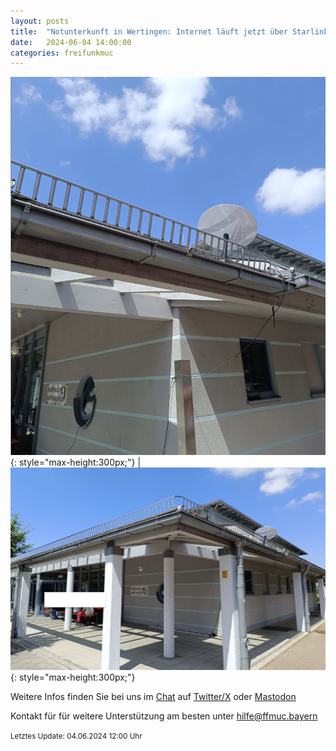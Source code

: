 ```yaml
---
layout: posts
title:  "Notunterkunft in Wertingen: Internet läuft jetzt über Starlink"
date:   2024-06-04 14:00:00
categories: freifunkmuc
---
```

   
![Internet über Starlink 1](/assets/posts/2024-06-04-Notunterkunft-Wertingen-Starlink1.jpg){: style="max-height:300px;"} | ![Internet über Starlink 2](/assets/posts/2024-06-04-Notunterkunft-Wertingen-Starlink2.jpg){: style="max-height:300px;"}
   
Weitere Infos finden Sie bei uns im [Chat](https://chat.ffmuc.net) auf [Twitter/X](https://twitter.com/FreifunkMUC/status/1762382921451684233) oder [Mastodon](https://social.ffmuc.net/@freifunkMUC)
   
Kontakt für für weitere Unterstützung am besten unter [hilfe@ffmuc.bayern](mailto:hilfe@ffmuc.bayern)
   
<small>Letztes Update: 04.06.2024 12:00 Uhr</small>
